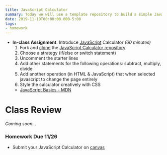 ```yaml
---
title: JavaScript Calculator
summary: Today we will use a template repository to build a simple JavaScript calculator with a twist
date: 2019-11-19T00:00:00.000-5:00
tags:
- homework
---
```


- **In-class Assignment**: Introduce [JavaScript](/reference#js) Calculator *(60 minutes)*
   1. Fork and [clone](https://help.github.com/en/github/creating-cloning-and-archiving-repositories/cloning-a-repository) the [JavaScript Calculator repository](https://prmlg.ht/35maKyD)
   1. Choose a strategy (if/else or switch statement)
   2. Uncomment the starter lines
   3. Add other statements for the following operations: subtract, multiply, divide
   4. Add another operation (in HTML & JavaScript) that when selected javascript to change the page entirely
   5. Style the calculator creatively with CSS
  - [JavaScript Basics - MDN](https://developer.mozilla.org/en-US/docs/Learn/Getting_started_with_the_web/JavaScript_basics)

# Class Review

*Coming soon...*
<!-- 
<style>.embed-container { position: relative; padding-bottom: 56.25%; height: 0; overflow: hidden; max-width: 100%; } .embed-container iframe, .embed-container object, .embed-container embed { position: absolute; top: 0; left: 0; width: 100%; height: 100%; }</style><div class='embed-container'><iframe width="560" height="315" src="https://www.youtube.com/embed/GgBuQWS9J8o" frameborder="0" allow="accelerometer; autoplay; encrypted-media; gyroscope; picture-in-picture" allowfullscreen></iframe></div>

<a href="https://prmlg.ht/2KgXRhh" rel="external" target="_blank">```Source code```</a>
-->

### <a name="homework"></a>Homework Due 11/26

- Submit your JavaScript Calculator on [canvas](https://prmlg.ht/35j7Nza)